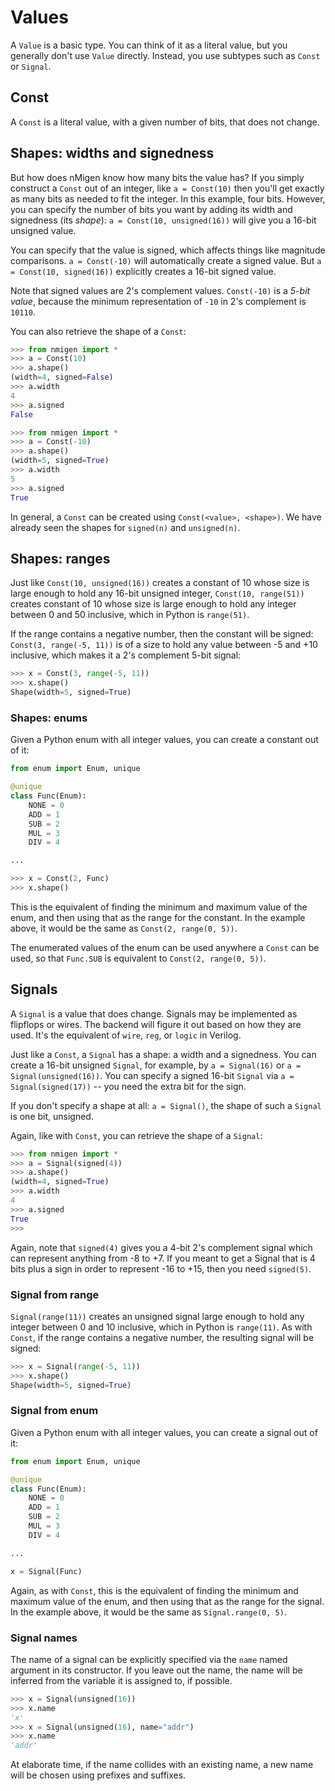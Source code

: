 # Values

A `Value` is a basic type. You can think of it as a literal value, but you generally don't use `Value` directly. Instead, you use subtypes such as `Const` or `Signal`.

## Const

A `Const` is a literal value, with a given number of bits, that does not change.

## Shapes: widths and signedness

But how does nMigen know how many bits the value has? If you simply construct a `Const` out of an integer, like `a = Const(10)` then you'll get exactly as many bits as needed to fit the integer. In this example, four bits. However, you can specify the number of bits you want by adding its width and signedness (its *shape*): `a = Const(10, unsigned(16))` will give you a 16-bit unsigned value.

You can specify that the value is signed, which affects things like magnitude comparisons. `a = Const(-10)` will automatically create a signed value. But `a = Const(10, signed(16))` explicitly creates a 16-bit signed value.

Note that signed values are 2's complement values. `Const(-10)` is a _5-bit value_, because the minimum representation of `-10` in 2's complement is `10110`.

You can also retrieve the shape of a `Const`:

```python
>>> from nmigen import *
>>> a = Const(10)
>>> a.shape()
(width=4, signed=False)
>>> a.width
4
>>> a.signed
False
```

```python
>>> from nmigen import *
>>> a = Const(-10)
>>> a.shape()
(width=5, signed=True)
>>> a.width
5
>>> a.signed
True
```

In general, a `Const` can be created using `Const(<value>, <shape>)`. We have already seen the shapes for `signed(n)` and `unsigned(n)`.

## Shapes: ranges

Just like `Const(10, unsigned(16))` creates a constant of 10 whose size is large enough to hold any 16-bit unsigned integer, `Const(10, range(51))` creates constant of 10 whose size is large enough to hold any integer between 0 and 50 inclusive, which in Python is `range(51)`.

If the range contains a negative number, then the constant will be signed: `Const(3, range(-5, 11))` is of a size to hold any value between -5 and +10 inclusive, which makes it a 2's complement 5-bit signal:

```python
>>> x = Const(3, range(-5, 11))
>>> x.shape()
Shape(width=5, signed=True)
```

### Shapes: enums

Given a Python enum with all integer values, you can create a constant out of it:

```python
from enum import Enum, unique

@unique
class Func(Enum):
    NONE = 0
    ADD = 1
    SUB = 2
    MUL = 3
    DIV = 4

...

>>> x = Const(2, Func)
>>> x.shape()                                                                       Shape(width=3, signed=False)
```

This is the equivalent of finding the minimum and maximum value of the enum, and then using that as the range for the constant. In the example above, it would be the same as `Const(2, range(0, 5))`.

The enumerated values of the enum can be used anywhere a `Const` can be used, so that `Func.SUB` is equivalent to `Const(2, range(0, 5))`.

## Signals

A `Signal` is a value that does change. Signals may be implemented as flipflops or wires. The backend will figure it out based on how they are used. It's the equivalent of `wire`, `reg`, or `logic` in Verilog.

Just like a `Const`, a `Signal` has a shape: a width and a signedness. You can create a 16-bit unsigned `Signal`, for example, by `a = Signal(16)` or `a = Signal(unsigned(16))`. You can specify a signed 16-bit `Signal` via `a = Signal(signed(17))` -- you need the extra bit for the sign.

If you don't specify a shape at all: `a = Signal()`, the shape of such a `Signal` is one bit, unsigned.

Again, like with `Const`, you can retrieve the shape of a `Signal`:

```python
>>> from nmigen import *
>>> a = Signal(signed(4))
>>> a.shape()
(width=4, signed=True)
>>> a.width
4
>>> a.signed
True
>>>
```

Again, note that `signed(4)` gives you a 4-bit 2's complement signal which can represent anything from -8 to +7. If you meant to get a Signal that is 4 bits plus a sign in order to represent -16 to +15, then you need `signed(5)`.

### Signal from range

`Signal(range(11))` creates an unsigned signal large enough to hold any integer between 0 and 10 inclusive, which in Python is `range(11)`. As with `Const`, if the range contains a negative number, the resulting signal will be signed:

```python
>>> x = Signal(range(-5, 11))
>>> x.shape()
Shape(width=5, signed=True)
```

### Signal from enum

Given a Python enum with all integer values, you can create a signal out of it:

```python
from enum import Enum, unique

@unique
class Func(Enum):
    NONE = 0
    ADD = 1
    SUB = 2
    MUL = 3
    DIV = 4

...

x = Signal(Func)
```

Again, as with `Const`, this is the equivalent of finding the minimum and maximum value of the enum, and then using that as the range for the signal. In the example above, it would be the same as `Signal.range(0, 5)`.

### Signal names

The name of a signal can be explicitly specified via the `name` named argument in its constructor. If you leave out the name, the name will be inferred from the variable it is assigned to, if possible.

```python
>>> x = Signal(unsigned(16))
>>> x.name
'x'
>>> x = Signal(unsigned(16), name="addr")
>>> x.name
'addr'
```

At elaborate time, if the name collides with an existing name, a new name will be chosen using prefixes and suffixes.
